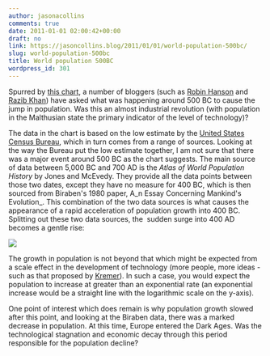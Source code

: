 ```yaml
---
author: jasonacollins
comments: true
date: 2011-01-01 02:00:42+00:00
draft: no
link: https://jasoncollins.blog/2011/01/01/world-population-500bc/
slug: world-population-500bc
title: World population 500BC
wordpress_id: 301
---
```


Spurred by [this chart](http://en.wikipedia.org/wiki/File:World_population_growth_%28lin-log_scale%29.png), a number of bloggers (such as [Robin Hanson](http://www.overcomingbias.com/2010/12/romans-foreshadow-industry.html) and [Razib Khan](http://blogs.discovermagazine.com/gnxp/2010/12/the-axial-age-world-population/)) have asked what was happening around 500 BC to cause the jump in population. Was this an almost industrial revolution (with population in the Malthusian state the primary indicator of the level of technology)?

The data in the chart is based on the low estimate by the [United States Census Bureau](http://www.census.gov/ipc/www/worldhis.html), which in turn comes from a range of sources. Looking at the way the Bureau put the low estimate together, I am not sure that there was a major event around 500 BC as the chart suggests. The main source of data between 5,000 BC and 700 AD is the _Atlas of World Population History_ by Jones and McEvedy. They provide all the data points between those two dates, except they have no measure for 400 BC, which is then sourced from Biraben's 1980 paper, A_n Essay Concerning Mankind's   Evolution_. This combination of the two data sources is what causes the appearance of a rapid acceleration of population growth into 400 BC. Splitting out these two data sources, the  sudden surge into 400 AD becomes a gentle rise:

![](/img/mcevedy-and-jones.png)

The growth in population is not beyond that which might be expected from a scale effect in the development of technology (more people, more ideas - such as that proposed by [Kremer](https://jasoncollins.blog/2011/08/15/more-people-more-ideas-in-the-long-run/)). In such a case, you would expect the population to increase at greater than an exponential rate (an exponential increase would be a straight line with the logarithmic scale on the y-axis).

One point of interest which does remain is why population growth slowed after this point, and looking at the Biraben data, there was a marked decrease in population. At this time, Europe entered the Dark Ages. Was the technological stagnation and economic decay through this period responsible for the population decline?
